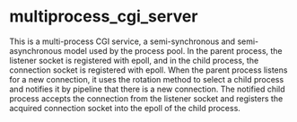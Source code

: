 # multiprocess_cgi_server
This is a multi-process CGI service, a semi-synchronous and semi-asynchronous model used by the process pool. In the parent process, the listener socket is registered with epoll, and in the child process, the connection socket is registered with epoll. When the parent process listens for a new connection, it uses the rotation method to select a child process and notifies it by pipeline that there is a new connection. The notified child process accepts the connection from the listener socket and registers the acquired connection socket into the epoll of the child process.
